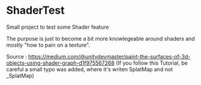 # ShaderTest
Small project to test some Shader feature

The purpose is just to become a bit more knowlegeable around shaders and mostly "how to pain on a texture". 

Source :
https://medium.com/@unitydevmaster/paint-the-surfaces-of-3d-objects-using-shader-graph-d1f975567268 
(If you follow this Tutorial, be careful a small typo was added, where it's writen SplatMap and not _SplatMap)
